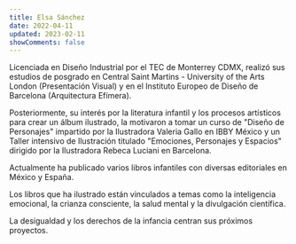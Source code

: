 ```yaml
---
title: Elsa Sánchez
date: 2022-04-11
updated: 2023-02-11
showComments: false
---
```


Licenciada en Diseño Industrial por el TEC de Monterrey CDMX, realizó sus estudios de posgrado en Central Saint Martins - University of the Arts London (Presentación Visual) y en el Instituto Europeo de Diseño de Barcelona (Arquitectura Efímera).
<br>

Posteriormente, su interés por la literatura infantil y los procesos artísticos para crear un álbum ilustrado, la motivaron a tomar un curso de "Diseño de Personajes" impartido por la Ilustradora Valeria Gallo en IBBY México y un Taller intensivo de Ilustración titulado "Emociones, Personajes y Espacios" dirigido por la Ilustradora Rebeca Luciani en Barcelona.
<br>

Actualmente ha publicado varios libros infantiles con diversas editoriales en México y España.
<br>

Los libros que ha ilustrado están vinculados a temas como la inteligencia emocional, la crianza consciente, la salud mental y la divulgación científica.
<br>

La desigualdad y los derechos de la infancia centran sus próximos proyectos.
